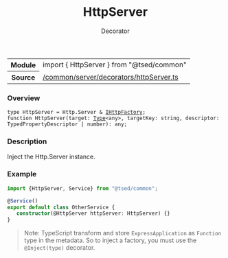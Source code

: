 
<header class="symbol-info-header"><h1 id="httpserver">HttpServer</h1><label class="symbol-info-type-label decorator">Decorator</label></header>
<!-- summary -->
<section class="symbol-info"><table class="is-full-width"><tbody><tr><th>Module</th><td><div class="lang-typescript"><span class="token keyword">import</span> { HttpServer }&nbsp;<span class="token keyword">from</span>&nbsp;<span class="token string">"@tsed/common"</span></div></td></tr><tr><th>Source</th><td><a href="https://github.com/Romakita/ts-express-decorators/blob/v3.10.2/src//common/server/decorators/httpServer.ts#L0-L0">/common/server/decorators/httpServer.ts</a></td></tr></tbody></table></section>
<!-- overview -->


### Overview


<pre><code class="typescript-lang ">type HttpServer = Http.Server & <a href="#api/common/server/ihttpfactory"><span class="token">IHttpFactory</span></a><span class="token punctuation">;</span>
function <span class="token function">HttpServer</span><span class="token punctuation">(</span>target<span class="token punctuation">:</span> <a href="#api/core/type"><span class="token">Type</span></a><<span class="token keyword">any</span>><span class="token punctuation">,</span> targetKey<span class="token punctuation">:</span> <span class="token keyword">string</span><span class="token punctuation">,</span> descriptor<span class="token punctuation">:</span> TypedPropertyDescriptor<Function> | <span class="token keyword">number</span><span class="token punctuation">)</span><span class="token punctuation">:</span> <span class="token keyword">any</span><span class="token punctuation">;</span></code></pre>


<!-- Parameters -->

<!-- Description -->


### Description

Inject the Http.Server instance.

### Example

```typescript
import {HttpServer, Service} from "@tsed/common";

@Service()
export default class OtherService {
   constructor(@HttpServer httpServer: HttpServer) {}
}
```

> Note: TypeScript transform and store `ExpressApplication` as `Function` type in the metadata. So to inject a factory, you must use the `@Inject(type)` decorator.

<!-- Members -->

